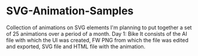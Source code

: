 SVG-Animation-Samples
=====================

Collection of animations on SVG elements
I'm planning to put together a set of 25 animations over a period of a month.
Day 1: Bike
It consists of the AI file with which the UI was created, FW PNG from which the file was edited and exported, SVG file and HTML file with the animation.

